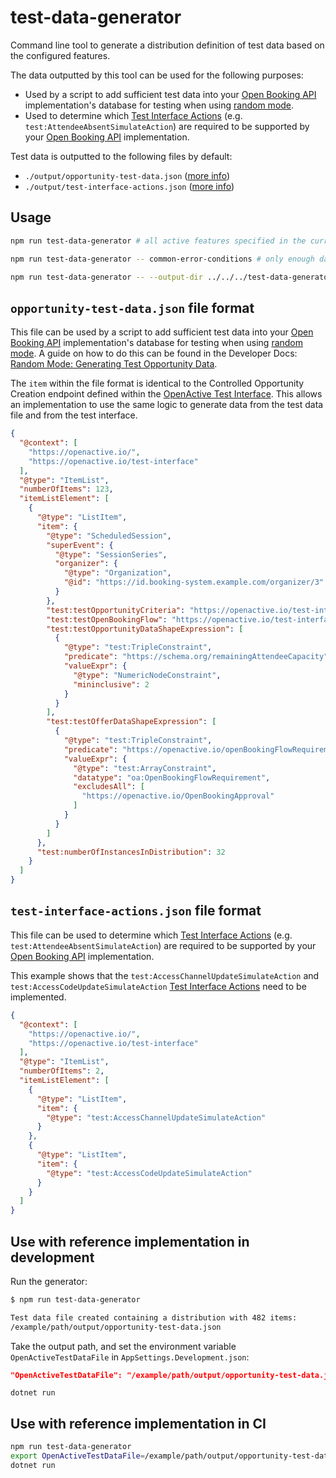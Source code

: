 # test-data-generator

Command line tool to generate a distribution definition of test data based on the configured features.

The data outputted by this tool can be used for the following purposes:

- Used by a script to add sufficient test data into your [Open Booking API](https://openactive.io/open-booking-api/EditorsDraft/) implementation's database for testing when using [random mode](../README.md#userandomopportunities).
- Used to determine which [Test Interface Actions](https://openactive.io/test-interface/#actions-endpoint) (e.g. `test:AttendeeAbsentSimulateAction`) are required to be supported by your [Open Booking API](https://openactive.io/open-booking-api/EditorsDraft/) implementation.

Test data is outputted to the following files by default:

- `./output/opportunity-test-data.json` ([more info](#opportunity-test-datajson-file-format))
- `./output/test-interface-actions.json` ([more info](#test-interface-actionsjson-file-format))

## Usage

```bash
npm run test-data-generator # all active features specified in the current config

npm run test-data-generator -- common-error-conditions # only enough data for the common-error-conditions feature

npm run test-data-generator -- --output-dir ../../../test-data-generator-output # output to ../../../test-data-generator-output
```

## `opportunity-test-data.json` file format

This file can be used by a script to add sufficient test data into your [Open Booking API](https://openactive.io/open-booking-api/EditorsDraft/) implementation's database for testing when using [random mode](../README.md#userandomopportunities). A guide on how to do this can be found in the Developer Docs: [Random Mode: Generating Test Opportunity Data](https://developer.openactive.io/open-booking-api/test-suite/random-mode-generating-test-opportunity-data).

The `item` within the file format is identical to the Controlled Opportunity Creation endpoint defined within the [OpenActive Test Interface](https://openactive.io/test-interface/). This allows an implementation to use the same logic to generate data from the test data file and from the test interface.

```json
{
  "@context": [
    "https://openactive.io/",
    "https://openactive.io/test-interface"
  ],
  "@type": "ItemList",
  "numberOfItems": 123,
  "itemListElement": [
    {
      "@type": "ListItem",
      "item": {
        "@type": "ScheduledSession",
        "superEvent": {
          "@type": "SessionSeries",
          "organizer": {
            "@type": "Organization",
            "@id": "https://id.booking-system.example.com/organizer/3"
          }
        },
        "test:testOpportunityCriteria": "https://openactive.io/test-interface#TestOpportunityBookable",
        "test:testOpenBookingFlow": "https://openactive.io/test-interface#OpenBookingSimpleFlow",
        "test:testOpportunityDataShapeExpression": [
          {
            "@type": "test:TripleConstraint",
            "predicate": "https://schema.org/remainingAttendeeCapacity",
            "valueExpr": {
              "@type": "NumericNodeConstraint",
              "mininclusive": 2
            }
          }
        ],
        "test:testOfferDataShapeExpression": [
          {
            "@type": "test:TripleConstraint",
            "predicate": "https://openactive.io/openBookingFlowRequirement",
            "valueExpr": {
              "@type": "test:ArrayConstraint",
              "datatype": "oa:OpenBookingFlowRequirement",
              "excludesAll": [
                "https://openactive.io/OpenBookingApproval"
              ]
            }
          }
        ]
      },
      "test:numberOfInstancesInDistribution": 32
    }
  ]
}
```

## `test-interface-actions.json` file format

This file can be used to determine which [Test Interface Actions](https://openactive.io/test-interface/#actions-endpoint) (e.g. `test:AttendeeAbsentSimulateAction`) are required to be supported by your [Open Booking API](https://openactive.io/open-booking-api/EditorsDraft/) implementation. 

This example shows that the `test:AccessChannelUpdateSimulateAction` and `test:AccessCodeUpdateSimulateAction` [Test Interface Actions](https://openactive.io/test-interface/#actions-endpoint) need to be implemented.

```json
{
  "@context": [
    "https://openactive.io/",
    "https://openactive.io/test-interface"
  ],
  "@type": "ItemList",
  "numberOfItems": 2,
  "itemListElement": [
    {
      "@type": "ListItem",
      "item": {
        "@type": "test:AccessChannelUpdateSimulateAction"
      }
    },
    {
      "@type": "ListItem",
      "item": {
        "@type": "test:AccessCodeUpdateSimulateAction"
      }
    }
  ]
}
```

## Use with reference implementation in development

Run the generator:
```bash
$ npm run test-data-generator

Test data file created containing a distribution with 482 items:
/example/path/output/opportunity-test-data.json
```

Take the output path, and set the environment variable `OpenActiveTestDataFile` in `AppSettings.Development.json`:
```json
"OpenActiveTestDataFile": "/example/path/output/opportunity-test-data.json"
```

```
dotnet run
```

## Use with reference implementation in CI

```bash
npm run test-data-generator
export OpenActiveTestDataFile=/example/path/output/opportunity-test-data.json
dotnet run
```
